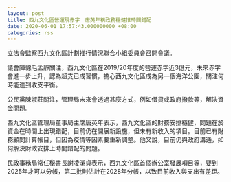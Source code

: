 ```yaml
---
layout: post
title: 西九文化區營運現赤字　唐英年稱政務穩健惟時間錯配
date: 2020-06-01 17:57:43.000000000 +08:00
categories: rss
---
```


立法會監察西九文化區計劃推行情況聯合小組委員會召開會議。

議會陣線毛孟靜關注，西九文化區在2019/20年度的營運赤字近3億元，未來赤字會進一步上升，認為超支已成習慣，擔心西九文化區成為另一個海洋公園，關注何時能達到收支平衡。

公民黨陳淑莊關注，管理局未來會透過甚麼方式，例如借貸或政府撥款等，解決資金問題。

西九文化區管理局董事局主席唐英年表示，西九文化區的財務安排穩健，問題在於資金在時間上出現錯配，目前仍在開展新設施，但未有新收入的項目。目前已有財務顧問計算帳目，但因為疫情等因素要重新調整。他又說，目前仍與政府溝通，如何解決財政安排上時間錯配的問題。

民政事務局常任秘書長謝凌潔貞表示，西九文化區首個辦公室發展項目等，要到2025年才可以分帳，第二批則估計在2028年分帳，以致目前收入與支出有差距。
